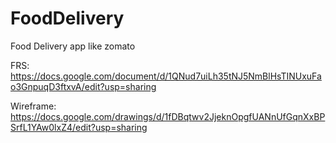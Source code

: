 # FoodDelivery
Food Delivery app like zomato

FRS: https://docs.google.com/document/d/1QNud7uiLh35tNJ5NmBlHsTINUxuFao3GnpuqD3ftxvA/edit?usp=sharing

Wireframe: https://docs.google.com/drawings/d/1fDBqtwv2JjeknOpgfUANnUfGqnXxBPSrfL1YAw0lxZ4/edit?usp=sharing
